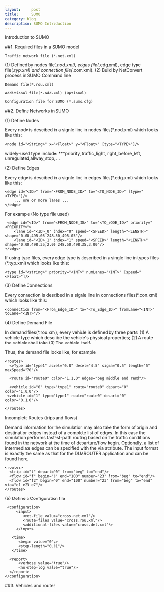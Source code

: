 ```yaml
---
layout:     post
title:      SUMO
category: blog
description: SUMO Introduction
---
```


Introduction to SUMO

##1. Required files in a SUMO model

`Traffic network file (*.net.xml)`

 (1) Defined by nodes file(*.nod.xml), edges file(*.edg.xml), edge type file(*.typ.xml) and connection file(*.com.xml).
 (2) Build by NetConvert process in SUMO Command line

`Demand file(*.rou.xml)`

`Additional file(*.add.xml) (Optional)`

`Configuration file for SUMO (*.sumo.cfg)`

##2. Define Networks in SUMO

(1) Define Nodes

Every node is descibed in a signle line in nodes files(*.nod.xml) which looks like this:

    <node id="<String>" x="<Float>" y="<Float>" [type="<TYPE>"]/>
 
 widely-used type include:
 ***priority, traffic_light, right_before_left, unregulated,allway_stop, ...
 
(2) Define Edges 

 Every edge is descibed in a signle line in edges files(*.edg.xml) which looks like this:

    <edge id="<ID>" from="<FROM_NODE_ID>" to="<TO_NODE_ID>" [type="<TYPE>"]/>
        ... one or more lanes ...
    </edge>
    
 For example (No type file used)
 
     <edge id="<ID>" from="<FROM_NODE_ID>" to="<TO_NODE_ID>" priority="<PRIORITY>">
        <lane id="<ID>_0" index="0" speed="<SPEED>" length="<LENGTH>" shape="0.00,495.05 248.50,495.05"/>
        <lane id="<ID>_1" index="1" speed="<SPEED>" length="<LENGTH>" shape="0.00,498.35,2.00 248.50,498.35,3.00"/>
    </edge>
 
 If using type files,  every edge type is described in a single line in types files (*.typ.xml) which looks like this:
 
    <type id="<string>" priority="<INT>" numLanes="<INT>" [speed="<Float>"]/>
 
 (3) Define Connections
 
  Every connection is descibed in a signle line in connections files(*.con.xml) which looks like this:

    <connection from="<From_Edge_ID>" to="<To_Edge_ID>" fromLane="<INT>" toLane="<INT>"/>
    
 (4) Define Demand File
 
 In demand files(*.rou.xml), every vehicle is defined by three parts:
   (1) A vehicle type which describe the vehicle's physical properties;
   (2) A route the vehicle shall take
   (3) The vehicle itself.
   
 Thus, the demand file looks like, for example
 
    <routes>
      <vType id="type1" accel="0.8" decel="4.5" sigma="0.5" length="5" maxSpeed="70"/>

      <route id="route0" color="1,1,0" edges="beg middle end rend"/>

      <vehicle id="0" type="type1" route="route0" depart="0" color="1,0,0"/>
     <vehicle id="1" type="type1" route="route0" depart="0" color="0,1,0"/>

    </routes>
 
  Incomplete Routes (trips and flows)
  
  Demand information for the simulation may also take the form of origin and destination edges instead of a complete list of edges. In this case the simulation performs fastest-path routing based on the traffic conditions found in the network at the time of departure/flow begin. Optionally, a list of intermediate edges can be specified with the via attribute. The input format is exactly the same as that for the DUAROUTER application and can be found here.

    <routes>
      <trip id="t" depart="0" from="beg" to="end"/>
      <flow id="f" begin="0" end="100" number="23" from="beg" to="end"/>
      <flow id="f2" begin="0" end="100" number="23" from="beg" to="end" via="e1 e23 e7"/>
    </routes>

(5) Define a Configuration file

     <configuration>
         <input>
            <net-file value="cross.net.xml"/>
            <route-files value="cross.rou.xml"/>
            <additional-files value="cross.det.xml"/>
         </input>

       <time>
          <begin value="0"/>
          <step-length="0.01"/>
       </time>

      <report>
          <verbose value="true"/>
          <no-step-log value="true"/>
      </report>
    </configuration>

##3. Vehicles and routes 


